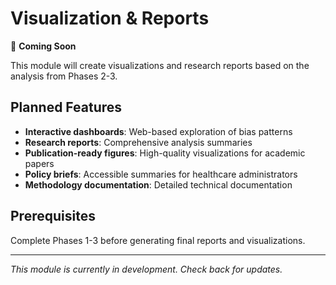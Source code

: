 # Visualization & Reports

🚧 **Coming Soon**

This module will create visualizations and research reports based on the analysis from Phases 2-3.

## Planned Features

- **Interactive dashboards**: Web-based exploration of bias patterns
- **Research reports**: Comprehensive analysis summaries
- **Publication-ready figures**: High-quality visualizations for academic papers
- **Policy briefs**: Accessible summaries for healthcare administrators
- **Methodology documentation**: Detailed technical documentation

## Prerequisites

Complete Phases 1-3 before generating final reports and visualizations.

---
*This module is currently in development. Check back for updates.* 